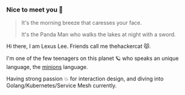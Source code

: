 ### Nice to meet you 👋

<!--
**thehackercat/thehackercat** is a ✨ _special_ ✨ repository because its `README.md` (this file) appears on your GitHub profile.

Here are some ideas to get you started:

- 🔭 I’m currently working on ...
- 🌱 I’m currently learning ...
- 👯 I’m looking to collaborate on ...
- 🤔 I’m looking for help with ...
- 💬 Ask me about ...
- 📫 How to reach me: ...
- 😄 Pronouns: ...
- ⚡ Fun fact: ...
-->

> It's the morning breeze that caresses your face.
>
> It's the Panda Man who walks the lakes at night with a sword.

Hi there, I am Lexus Lee. Friends call me thehackercat 😾.

I'm one of the few teenagers on this planet 🪐 who speaks an unique language, the [minions](https://en.wikipedia.org/wiki/Minions_(film)) language.

Having strong passion 💥 for interaction design, and diving into Golang/Kubernetes/Service Mesh currently.
